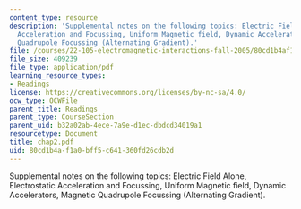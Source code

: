 ```yaml
---
content_type: resource
description: 'Supplemental notes on the following topics: Electric Field Alone, Electrostatic
  Acceleration and Focussing, Uniform Magnetic field, Dynamic Accelerators, Magnetic
  Quadrupole Focussing (Alternating Gradient).'
file: /courses/22-105-electromagnetic-interactions-fall-2005/80cd1b4af1a0bff5c641360fd26cdb2d_chap2.pdf
file_size: 409239
file_type: application/pdf
learning_resource_types:
- Readings
license: https://creativecommons.org/licenses/by-nc-sa/4.0/
ocw_type: OCWFile
parent_title: Readings
parent_type: CourseSection
parent_uid: b32a02ab-4ece-7a9e-d1ec-dbdcd34019a1
resourcetype: Document
title: chap2.pdf
uid: 80cd1b4a-f1a0-bff5-c641-360fd26cdb2d
---
```

Supplemental notes on the following topics: Electric Field Alone, Electrostatic Acceleration and Focussing, Uniform Magnetic field, Dynamic Accelerators, Magnetic Quadrupole Focussing (Alternating Gradient).